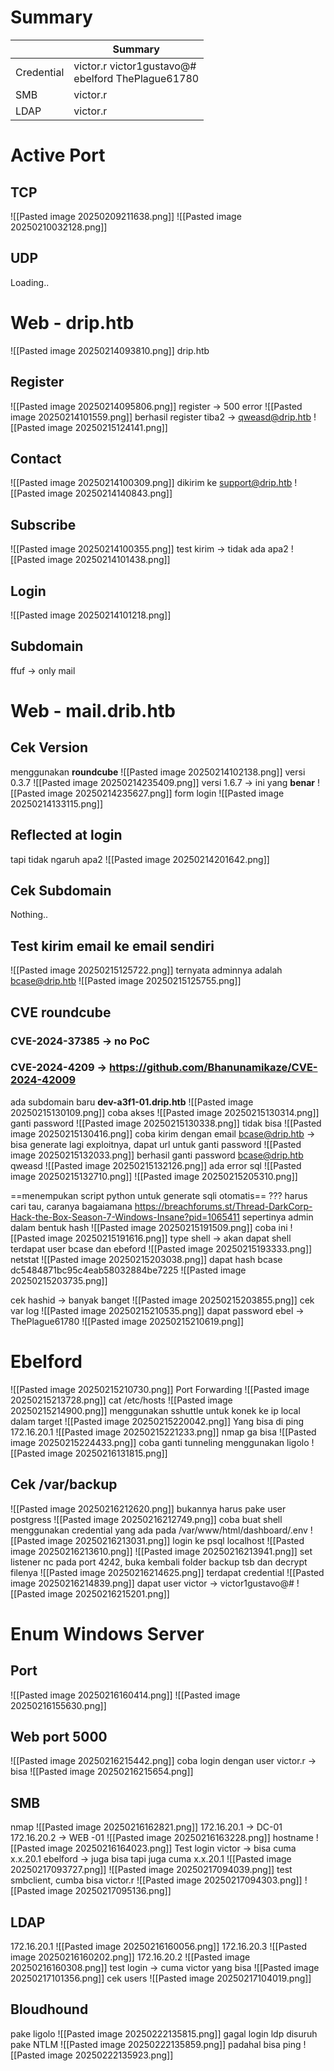# Summary

|            | Summary                                              |
| ---------- | ---------------------------------------------------- |
| Credential | victor.r victor1gustavo@#<br>ebelford ThePlague61780 |
| SMB        | victor.r                                             |
| LDAP       | victor.r                                             |
# Active Port
## TCP
![[Pasted image 20250209211638.png]]
![[Pasted image 20250210032128.png]]
## UDP
Loading..
# Web - drip.htb
![[Pasted image 20250214093810.png]]
drip.htb
## Register
![[Pasted image 20250214095806.png]]
register -> 500 error
![[Pasted image 20250214101559.png]]
berhasil register tiba2 -> qweasd@drip.htb
![[Pasted image 20250215124141.png]]
## Contact
![[Pasted image 20250214100309.png]]
dikirim ke support@drip.htb
![[Pasted image 20250214140843.png]]
## Subscribe
![[Pasted image 20250214100355.png]]
test kirim -> tidak ada apa2
![[Pasted image 20250214101438.png]]
## Login
![[Pasted image 20250214101218.png]]
## Subdomain
ffuf -> only mail
# Web - mail.drib.htb
## Cek Version
menggunakan **roundcube**
![[Pasted image 20250214102138.png]]
versi 0.3.7
![[Pasted image 20250214235409.png]]
versi 1.6.7 -> ini yang **benar**
![[Pasted image 20250214235627.png]]
form login
![[Pasted image 20250214133115.png]]
## Reflected at login
tapi tidak ngaruh apa2
![[Pasted image 20250214201642.png]]
## Cek Subdomain
Nothing..
## Test kirim email ke email sendiri
![[Pasted image 20250215125722.png]]
ternyata adminnya adalah bcase@drip.htb
![[Pasted image 20250215125755.png]]
## CVE roundcube
### CVE-2024-37385 -> no PoC
### CVE-2024-4209 -> https://github.com/Bhanunamikaze/CVE-2024-42009
ada subdomain baru **dev-a3f1-01.drip.htb** 
![[Pasted image 20250215130109.png]]
coba akses
![[Pasted image 20250215130314.png]]
ganti password 
![[Pasted image 20250215130338.png]]
tidak bisa
![[Pasted image 20250215130416.png]]
coba kirim dengan email bcase@drip.htb -> bisa
generate lagi exploitnya, dapat url untuk ganti password
![[Pasted image 20250215132033.png]]
berhasil ganti password bcase@drip.htb qweasd
![[Pasted image 20250215132126.png]]
ada error sql
![[Pasted image 20250215132710.png]]
![[Pasted image 20250215205310.png]]

==menempukan script python untuk generate sqli otomatis== ??? harus cari tau, caranya bagaiamana
https://breachforums.st/Thread-DarkCorp-Hack-the-Box-Season-7-Windows-Insane?pid=1065411
sepertinya admin dalam bentuk hash
![[Pasted image 20250215191509.png]]
coba ini
![[Pasted image 20250215191616.png]]
type shell -> akan dapat shell
terdapat user bcase dan ebeford
![[Pasted image 20250215193333.png]]
netstat
![[Pasted image 20250215203038.png]]
dapat hash bcase
dc5484871bc95c4eab58032884be7225
![[Pasted image 20250215203735.png]]
 
cek hashid -> banyak banget
![[Pasted image 20250215203855.png]]
cek var log
![[Pasted image 20250215210535.png]]
dapat password ebel -> ThePlague61780
![[Pasted image 20250215210619.png]]
# Ebelford
![[Pasted image 20250215210730.png]]
Port Forwarding
![[Pasted image 20250215213728.png]]
cat /etc/hosts
![[Pasted image 20250215214900.png]]
menggunakan sshuttle untuk konek ke ip local dalam target
![[Pasted image 20250215220042.png]]
Yang bisa di ping 172.16.20.1
![[Pasted image 20250215221233.png]]
nmap ga bisa
![[Pasted image 20250215224433.png]]
coba ganti tunneling menggunakan ligolo
![[Pasted image 20250216131815.png]] 
## Cek /var/backup
![[Pasted image 20250216212620.png]]
bukannya harus pake user postgress
![[Pasted image 20250216212749.png]]
coba buat shell menggunakan credential yang ada pada /var/www/html/dashboard/.env
![[Pasted image 20250216213031.png]]
login ke psql localhost
![[Pasted image 20250216213610.png]]
![[Pasted image 20250216213941.png]]
set listener nc pada port 4242, buka kembali folder backup tsb dan decrypt filenya
![[Pasted image 20250216214625.png]]
terdapat credential
![[Pasted image 20250216214839.png]]
dapat user victor -> victor1gustavo@#
![[Pasted image 20250216215201.png]]
# Enum Windows Server
## Port
![[Pasted image 20250216160414.png]]
![[Pasted image 20250216155630.png]]
## Web port 5000
![[Pasted image 20250216215442.png]]
coba login dengan user victor.r -> bisa
![[Pasted image 20250216215654.png]]
## SMB
nmap
![[Pasted image 20250216162821.png]]
172.16.20.1 -> DC-01
172.16.20.2 -> WEB -01
![[Pasted image 20250216163228.png]]
hostname
![[Pasted image 20250216164023.png]]
Test login
victor -> bisa cuma x.x.20.1 
ebelford -> juga bisa tapi juga cuma x.x.20.1
![[Pasted image 20250217093727.png]]
![[Pasted image 20250217094039.png]]
test smbclient, cumba bisa victor.r
![[Pasted image 20250217094303.png]]
![[Pasted image 20250217095136.png]]
## LDAP
172.16.20.1
![[Pasted image 20250216160056.png]]
172.16.20.3
![[Pasted image 20250216160202.png]]
172.16.20.2
![[Pasted image 20250216160308.png]]
test login -> cuma victor yang bisa
![[Pasted image 20250217101356.png]]
cek users
![[Pasted image 20250217104019.png]]
## Bloudhound
pake ligolo
![[Pasted image 20250222135815.png]]
gagal login ldp disuruh pake NTLM
![[Pasted image 20250222135859.png]]
padahal bisa ping
![[Pasted image 20250222135923.png]]